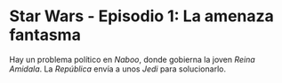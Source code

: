 # Star Wars - Episodio 1: La amenaza fantasma

Hay un problema político en _Naboo_, donde gobierna la joven *Reina Amidala*. La _República_ envía a unos _Jedi_ para solucionarlo.